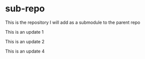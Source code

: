 # sub-repo
This is the repository I will add as a submodule to the parent repo

This is an update 1

This is an update 2

This is an update 4
